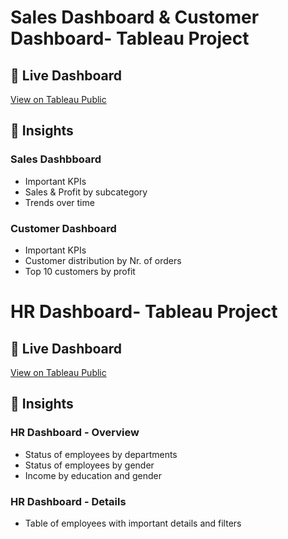 # Sales Dashboard & Customer Dashboard- Tableau Project


## 🔗 Live Dashboard

[View on Tableau Public](https://public.tableau.com/app/profile/dhruv.bhatt1880/viz/TableauPracticeProject_17476446350660/SalesDashboard)

## 📌 Insights
### Sales Dashbboard
- Important KPIs 
- Sales & Profit by subcategory
- Trends over time

### Customer Dashboard
- Important KPIs 
- Customer distribution by Nr. of orders
- Top 10 customers by profit



# HR Dashboard- Tableau Project


## 🔗 Live Dashboard

[View on Tableau Public](https://public.tableau.com/app/profile/dhruv.bhatt1880/viz/HRDashboard_17481080184000/HRSummary)

## 📌 Insights
### HR Dashboard - Overview
- Status of employees by departments
- Status of employees by gender
- Income by education and gender

### HR Dashboard - Details
- Table of employees with important details and filters


